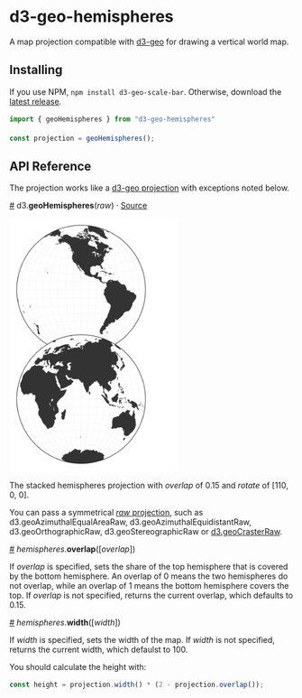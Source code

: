 # d3-geo-hemispheres

A map projection compatible with [d3-geo](https://d3js.org/d3-geo) for drawing a vertical world map.

## Installing

If you use NPM, `npm install d3-geo-scale-bar`. Otherwise, download the [latest release](https://github.com/HarryStevens/d3-geo-hemispheres/raw/master/build/d3-geo-hemispheres.zip).

```js
import { geoHemispheres } from "d3-geo-hemispheres"

const projection = geoHemispheres();
```

## API Reference

The projection works like a [d3-geo projection](https://d3js.org/d3-geo/projection) with exceptions noted below.

<a name="geoHemispheres" href="#geoHemispheres">#</a> d3.<b>geoHemispheres</b>(<i>raw</i>) · [Source](https://github.com/HarryStevens/d3-geo-hemispheres/blob/master/src/index.js)

<img src="img/hemispheres.png" width="300" height="448">

The stacked hemispheres projection with <i>overlap</i> of 0.15 and <i>rotate</i> of [110, 0, 0].

You can pass a symmetrical [<i>raw</i> projection](https://d3js.org/d3-geo/projection#raw-projections), such as d3.geoAzimuthalEqualAreaRaw, d3.geoAzimuthalEquidistantRaw, d3.geoOrthographicRaw, d3.geoStereographicRaw or [d3.geoCrasterRaw](https://github.com/d3/d3-geo-projection?tab=readme-ov-file#geoCrasterRaw).

<a name="hemispheres_overlap" href="#hemispheres_overlap">#</a> <i>hemispheres</i>.<b>overlap</b>([<i>overlap</i>])

If <i>overlap</i> is specified, sets the share of the top hemisphere that is covered by the bottom hemisphere. An overlap of 0 means the two hemispheres do not overlap, while an overlap of 1 means the bottom hemisphere covers the top. If <i>overlap</i> is not specified, returns the current overlap, which defaults to 0.15.

<a name="hemispheres_width" href="#hemispheres_width">#</a> <i>hemispheres</i>.<b>width</b>([<i>width</i>])

If <i>width</i> is specified, sets the width of the map. If <i>width</i> is not specified, returns the current width, which defaulst to 100.

You should calculate the height with:

```js
const height = projection.width() * (2 - projection.overlap());
```